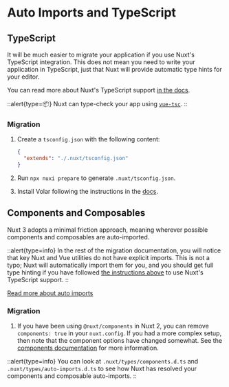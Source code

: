 # Auto Imports and TypeScript

## TypeScript

It will be much easier to migrate your application if you use Nuxt's TypeScript integration. This does not mean you need to write your application in TypeScript, just that Nuxt will provide automatic type hints for your editor.

You can read more about Nuxt's TypeScript support [in the docs](/docs/concepts/typescript).

::alert{type=📦}
Nuxt can type-check your app using [`vue-tsc`](https://github.com/johnsoncodehk/volar/tree/master/packages/vue-tsc).
::

### Migration

1. Create a `tsconfig.json` with the following content:

   ```json
   {
     "extends": "./.nuxt/tsconfig.json"
   }
   ```

1. Run `npx nuxi prepare` to generate `.nuxt/tsconfig.json`.
1. Install Volar following the instructions in the [docs](/docs/getting-started/introduction).

## Components and Composables

Nuxt 3 adopts a minimal friction approach, meaning wherever possible components and composables are auto-imported.

::alert{type=info}
In the rest of the migration documentation, you will notice that key Nuxt and Vue utilities do not have explicit imports. This is not a typo; Nuxt will automatically import them for you, and you should get full type hinting if you have followed [the instructions above](#typescript) to use Nuxt's TypeScript support.
::

[Read more about auto imports](/docs/concepts/auto-imports)

### Migration

1. If you have been using `@nuxt/components` in Nuxt 2, you can remove `components: true` in your `nuxt.config`. If you had a more complex setup, then note that the component options have changed somewhat. See the [components documentation](/docs/directory-structure/components) for more information.

::alert{type=info}
You can look at `.nuxt/types/components.d.ts` and `.nuxt/types/auto-imports.d.ts` to see how Nuxt has resolved your components and composable auto-imports.
::
